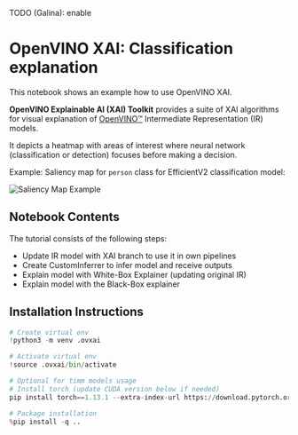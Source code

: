 <!-- markdownlint-disable -->
TODO (Galina): enable

# OpenVINO XAI: Classification explanation

This notebook shows an example how to use OpenVINO XAI.

**OpenVINO Explainable AI (XAI) Toolkit** provides a suite of XAI algorithms for visual explanation of
[OpenVINO™](https://github.com/openvinotoolkit/openvino) Intermediate Representation (IR) models.

It depicts a heatmap with areas of interest where neural network (classification or detection) focuses before making a decision.

Example: Saliency map for `person` class for EfficientV2 classification model:

![Saliency Map Example](../../docs/images/saliency_map_person.png)

## Notebook Contents

The tutorial consists of the following steps:

- Update IR model with XAI branch to use it in own pipelines
- Create CustomInferrer to infer model and receive outputs
- Explain model with White-Box Explainer (updating original IR)
- Explain model with the Black-Box explainer

## Installation Instructions

```python
# Create virtual env
!python3 -m venv .ovxai

# Activate virtual env
!source .ovxai/bin/activate

# Optional for timm models usage
# Install torch (update CUDA version below if needed)
pip install torch==1.13.1 --extra-index-url https://download.pytorch.org/whl/cpu

# Package installation
%pip install -q ..

```
